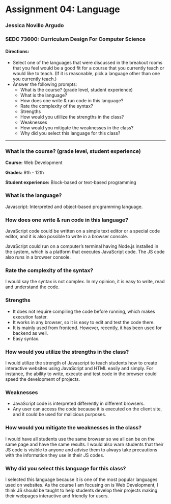 # Assignment 04: Language

### Jessica Novillo Argudo

### SEDC 73600: Curriculum Design For Computer Science

#### Directions:
* Select one of the languages that were discussed in the breakout rooms that you feel would be a good fit for a course that you currently teach or would like to teach. (If it is reasonable, pick a language other than one you currently teach.)
* Answer the following prompts:
  * What is the course? (grade level, student experience)
  * What is the language?
  * How does one write & run code in this language?
  * Rate the complexity of the syntax?
  * Strengths
  * How would you utlilize the strengths in the class?
  * Weaknesses
  * How would you mitigate the weaknesses in the class?
  * Why did you select this language for this class?
___
  
### What is the course? (grade level, student experience)

**Course:** Web Development

**Grades:** 9th - 12th

**Student experience:** Block-based or text-based programming

### What is the language?

Javascript: Interpreted and object-based programming language.

### How does one write & run code in this language?

JavaScript code could be written on a simple text editor or a special code editor, and it is also possible to write in a browser console. 

JavaScript could run on a computer’s terminal having Node.js installed in the system, which is a platform that executes JavaScript code. The JS code also runs in a browser console.

### Rate the complexity of the syntax?

I would say the syntax is not complex. In my opinion, it is easy to write, read and understand the code.

### Strengths

* It does not require compiling the code before running, which makes execution faster.
* It works in any browser, so it is easy to edit and test the code there.
* It is mainly used from frontend. However, recently, it has been used for backend as well.
* Easy syntax.

### How would you utilize the strengths in the class?

I would utilize the strength of Javascript to teach students how to create interactive websites using JavaScript and HTML easily and simply. For instance, the ability to write, execute and test code in the browser could speed the development of projects.

### Weaknesses

* JavaScript code is interpreted differently in different browsers.
* Any user can access the code because it is executed on the client site, and it could be used for malicious purposes.

### How would you mitigate the weaknesses in the class?

I would have all students use the same browser so we all can be on the same page and have the same results. I would also warn students that their JS code is visible to anyone and advise them to always take precautions with the information they use in their JS codes.

### Why did you select this language for this class?

I selected this language because it is one of the most popular languages used on websites. As the course I am focusing on is Web Development, I think JS should be taught to help students develop their projects making their webpages interactive and friendly for users. 

